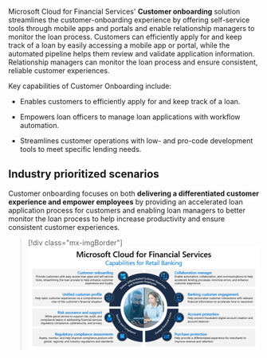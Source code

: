 Microsoft Cloud for Financial Services' **Customer onboarding** solution streamlines the customer-onboarding experience by offering self-service tools through mobile apps and portals and enable relationship managers to monitor the loan process. Customers can efficiently apply for and keep track of a loan by easily accessing a mobile app or portal, while the automated pipeline helps them review and validate application information. Relationship managers can monitor the loan process and ensure consistent, reliable customer experiences.

Key capabilities of Customer Onboarding include:

-   Enables customers to efficiently apply for and keep track of a loan.

-   Empowers loan officers to manage loan applications with workflow automation.

-   Streamlines customer operations with low- and pro-code development tools to meet specific lending needs.

## Industry prioritized scenarios

Customer onboarding focuses on both **delivering a differentiated customer experience and empower employees** by providing an accelerated loan application process for customers and enabling loan managers to better monitor the loan process to help increase productivity and ensure consistent customer experiences.

> [!div class="mx-imgBorder"]
> [![Diagram of capabilities for retail banking.](../media/retail-banking-capabilities.png)](../media/retail-banking-capabilities.png#lightbox)